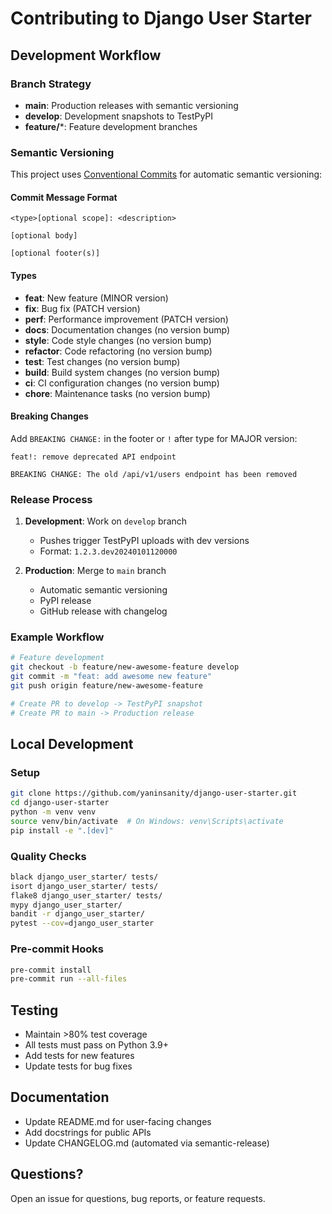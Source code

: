 # Contributing to Django User Starter

## Development Workflow

### Branch Strategy
- **main**: Production releases with semantic versioning
- **develop**: Development snapshots to TestPyPI
- **feature/***: Feature development branches

### Semantic Versioning

This project uses [Conventional Commits](https://www.conventionalcommits.org/) for automatic semantic versioning:

#### Commit Message Format
```
<type>[optional scope]: <description>

[optional body]

[optional footer(s)]
```

#### Types
- **feat**: New feature (MINOR version)
- **fix**: Bug fix (PATCH version)
- **perf**: Performance improvement (PATCH version)
- **docs**: Documentation changes (no version bump)
- **style**: Code style changes (no version bump)
- **refactor**: Code refactoring (no version bump)
- **test**: Test changes (no version bump)
- **build**: Build system changes (no version bump)
- **ci**: CI configuration changes (no version bump)
- **chore**: Maintenance tasks (no version bump)

#### Breaking Changes
Add `BREAKING CHANGE:` in the footer or `!` after type for MAJOR version:
```
feat!: remove deprecated API endpoint

BREAKING CHANGE: The old /api/v1/users endpoint has been removed
```

### Release Process

1. **Development**: Work on `develop` branch
   - Pushes trigger TestPyPI uploads with dev versions
   - Format: `1.2.3.dev20240101120000`

2. **Production**: Merge to `main` branch
   - Automatic semantic versioning
   - PyPI release
   - GitHub release with changelog

### Example Workflow

```bash
# Feature development
git checkout -b feature/new-awesome-feature develop
git commit -m "feat: add awesome new feature"
git push origin feature/new-awesome-feature

# Create PR to develop -> TestPyPI snapshot
# Create PR to main -> Production release
```

## Local Development

### Setup
```bash
git clone https://github.com/yaninsanity/django-user-starter.git
cd django-user-starter
python -m venv venv
source venv/bin/activate  # On Windows: venv\Scripts\activate
pip install -e ".[dev]"
```

### Quality Checks
```bash
black django_user_starter/ tests/
isort django_user_starter/ tests/
flake8 django_user_starter/ tests/
mypy django_user_starter/
bandit -r django_user_starter/
pytest --cov=django_user_starter
```

### Pre-commit Hooks
```bash
pre-commit install
pre-commit run --all-files
```

## Testing

- Maintain >80% test coverage
- All tests must pass on Python 3.9+
- Add tests for new features
- Update tests for bug fixes

## Documentation

- Update README.md for user-facing changes
- Add docstrings for public APIs
- Update CHANGELOG.md (automated via semantic-release)

## Questions?

Open an issue for questions, bug reports, or feature requests.
